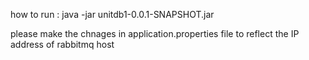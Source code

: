 how to run : java -jar unitdb1-0.0.1-SNAPSHOT.jar

please make the chnages in application.properties file to reflect the IP address of rabbitmq host
